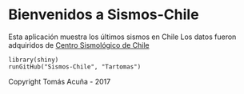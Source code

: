 # Bienvenidos a Sismos-Chile

Esta aplicación muestra los últimos sismos en Chile
Los datos fueron adquiridos de [Centro Sismológico de Chile](http://www.sismologia.cl)
```
library(shiny)
runGitHub("Sismos-Chile", "Tartomas")
```
Copyright Tomás Acuña - 2017 

